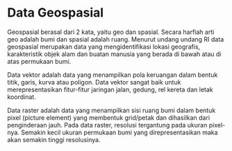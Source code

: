 
# Data Geospasial 

Geospasial berasal dari 2 kata, yaitu geo dan spasial. Secara harfiah arti geo adalah bumi dan spasial adalah ruang. Menurut undang undang RI data geospasial merupakan data yang mengidentifikasi lokasi geografis, karakteristik objek alam dan buatan manusia yang berada di bawah atau di atas permukaan bumi.<br>

Data vektor adalah data yang menampilkan pola keruangan dalam bentuk titik, garis, kurva atau poligon. Data vektor sangat baik untuk merepresentasikan fitur-fitur jaringan jalan, gedung, rel kereta dan letak koordinat.<br>

Data raster adalah data yang menampilkan sisi ruang bumi dalam bentuk pixel (picture element) yang membentuk grid/petak dan dihasilkan dari penginderaan jauh. Pada data raster, resolusi tergantung pada ukuran pixel-nya. Semakin kecil ukuran permukaan bumi yang direpresentasikan maka akan semakin tinggi resolusinya.<br>




